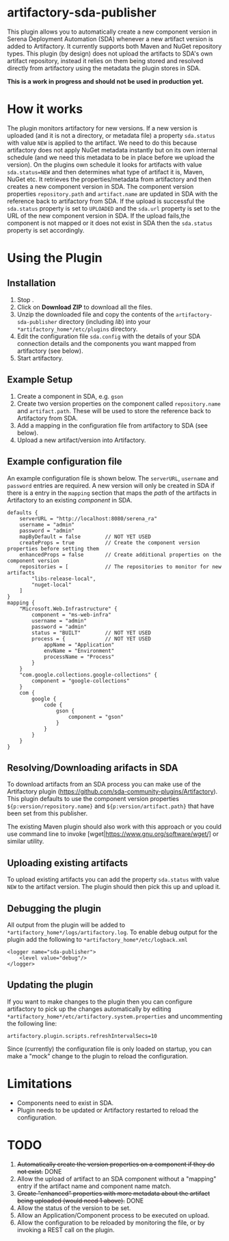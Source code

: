 # artifactory-sda-publisher

This plugin allows you to automatically create a new component version in Serena Deployment Automation (SDA) whenever a new artifact version is added to Artifactory. It currently supports both Maven and NuGet repository types.
This plugin (by design) does not upload the artifacts to SDA's own artifact repository, instead it relies on them being stored and resolved directly from artifactory using the metadata the plugin stores in SDA.

**This is a work in progress and should not be used in production yet.**

# How it works

The plugin monitors artifactory for new versions. If a new version is uploaded (and it is not a directory, or metadata file) a property `sda.status` with value `NEW` is applied to the artifact. We need to do this because artifactory does not apply NuGet metadata instantly but on its own internal schedule (and we need this metadata to be in place before we upload the version). On the plugins own schedule it looks for artifacts with value `sda.status=NEW` and then determines what type of artifact it is, Maven, NuGet etc. It retrieves the properties/metadata from artifactory and then creates a new component version in SDA. The component version properties `repository.path` and `artifact.name` are updated in SDA with the reference back to artifactory from SDA. If the upload is successful the `sda.status` property is set to `UPLOADED` and the `sda.url` property is set to the URL of the new component version in SDA. If the upload fails,the component is not mapped or it does not exist in SDA then the `sda.status` property is set accordingly.

# Using the Plugin

## Installation

1. Stop .
2. Click on **Download ZIP** to download all the files.
3. Unzip the downloaded file and copy the contents of the `artifactory-sda-publisher` directory (including *lib*) into your `*artifactory_home*/etc/plugins` directory.
4. Edit the configuration file `sda.config` with the details of your SDA connection details and the components you want mapped from artifactory (see below).
5. Start artifactory.

## Example Setup

1. Create a component in SDA, e.g. `gson`
2. Create two version properties on the component called `repository.name` and `artifact.path`. These will be used to store the reference back to Artifactory from SDA.
3. Add a mapping in the configuration file from artifactory to SDA (see below).
4. Upload a new artifact/version into Artifactory.

## Example configuration file

An example configuration file is shown below. The `serverURL`, `username` and `password` entries are required. A new version will only be created in SDA if there is a entry in the `mapping` section that maps the *path* of the artifacts in Artifactory to an existing *component* in SDA.

```
defaults {
	serverURL = "http://localhost:8080/serena_ra"
	username = "admin"
	password = "admin"
	mapByDefault = false 		// NOT YET USED
	createProps = true 			// Create the component version properties before setting them
	enhancedProps = false 		// Create additional properties on the component version
	repositories = [			// The repositories to monitor for new artifacts
		"libs-release-local",
		"nuget-local"
	]
}	
mapping {
	"Microsoft.Web.Infrastructure" {
		component = "ms-web-infra"
		username = "admin"
		password = "admin"
		status = "BUILT" 		// NOT YET USED
		process = {				// NOT YET USED
			appName = "Application"
			envName = "Environment"
			processName = "Process"
		}
	}	
	"com.google.collections.google-collections" {
		component = "google-collections"
	}
	com {
		google {
			code {
				gson {
					component = "gson"
				}
			}
		}
	}
}
```

## Resolving/Downloading arifacts in SDA

To download artifacts from an SDA process you can make use of the Artifactory plugin (https://github.com/sda-community-plugins/Artifactory). This plugin defaults to use the component version properties `${p:version/repository.name}` and `${p:version/artifact.path}` that have been set from this publisher.

The existing Maven plugin should also work with this approach or you could use command line to invoke [wget|https://www.gnu.org/software/wget/] or similar utility.

## Uploading existing artifacts

To upload existing artifacts you can add the property `sda.status` with value `NEW` to the artifact version. The plugin should then pick this up and upload it.

## Debugging the plugin

All output from the plugin will be added to `*artifactory_home*/logs/artifactory.log`. To enable debug output for the plugin add the following to `*artifactory_home*/etc/logback.xml` 

```
<logger name="sda-publisher">
	<level value="debug"/>
</logger>
```	

## Updating the plugin

If you want to make changes to the plugin then you can configure artifactory to pick up the changes automatically by editing `*artifactory_home*/etc/artifactory.system.properties` and uncommenting the following line:

```
artifactory.plugin.scripts.refreshIntervalSecs=10
```

Since (currently) the configuration file is only loaded on startup, you can make a "mock" change to the plugin to reload the configuration.

# Limitations

* Components need to exist in SDA.
* Plugin needs to be updated or Artifactory restarted to reload the configuration.

# TODO

1. ~~Automatically create the version properties on a component if they do not exist.~~ DONE
2. Allow the upload of artifact to an SDA component without a "mapping" entry if the artifact name and component name match.
3. ~~Create "enhanced" properties with more metadata about the artifact being uploaded (would need 1 above).~~ DONE
3. Allow the status of the version to be set.
4. Allow an Application/Component process to be executed on upload.
5. Allow the configuration to be reloaded by monitoring the file, or by invoking a REST call on the plugin.


